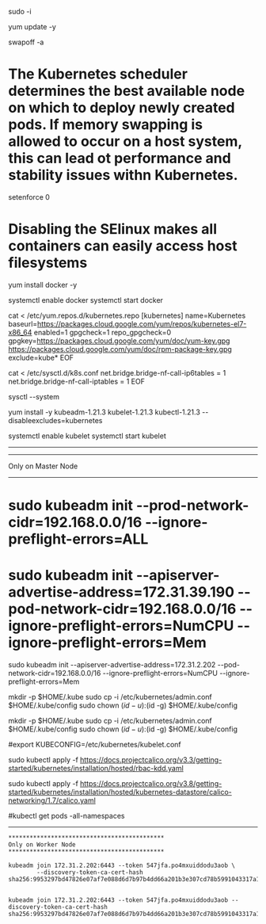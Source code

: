 sudo -i

yum update -y

swapoff -a
# The Kubernetes scheduler determines the best available node on which to deploy newly created pods. If memory swapping is allowed to occur on a host system, this can lead ot performance and stability issues withn Kubernetes.

setenforce 0
# Disabling the SElinux makes all containers can easily access host filesystems

yum install docker -y

systemctl enable docker
systemctl start docker

cat <<EOF > /etc/yum.repos.d/kubernetes.repo
[kubernetes]
name=Kubernetes
baseurl=https://packages.cloud.google.com/yum/repos/kubernetes-el7-x86_64
enabled=1
gpgcheck=1
repo_gpgcheck=0
gpgkey=https://packages.cloud.google.com/yum/doc/yum-key.gpg https://packages.cloud.google.com/yum/doc/rpm-package-key.gpg
exclude=kube*
EOF


cat <<EOF > /etc/sysctl.d/k8s.conf
net.bridge.bridge-nf-call-ip6tables = 1
net.bridge.bridge-nf-call-iptables = 1
EOF

sysctl --system

yum install -y kubeadm-1.21.3 kubelet-1.21.3 kubectl-1.21.3 --disableexcludes=kubernetes


systemctl enable kubelet
systemctl start kubelet








****************************************************************************************************************************************************************************
********************************************
Only on Master Node
********************************************

# sudo kubeadm init --prod-network-cidr=192.168.0.0/16 --ignore-preflight-errors=ALL

# sudo kubeadm init --apiserver-advertise-address=172.31.39.190 --pod-network-cidr=192.168.0.0/16 --ignore-preflight-errors=NumCPU --ignore-preflight-errors=Mem

sudo kubeadm init --apiserver-advertise-address=172.31.2.202 --pod-network-cidr=192.168.0.0/16 --ignore-preflight-errors=NumCPU --ignore-preflight-errors=Mem


mkdir -p $HOME/.kube
sudo cp -i /etc/kubernetes/admin.conf $HOME/.kube/config
sudo chown $(id -u):$(id -g) $HOME/.kube/config

mkdir -p $HOME/.kube
sudo cp -i /etc/kubernetes/admin.conf $HOME/.kube/config
sudo chown $(id -u):$(id -g) $HOME/.kube/config


#export KUBECONFIG=/etc/kubernetes/kubelet.conf

sudo kubectl apply -f https://docs.projectcalico.org/v3.3/getting-started/kubernetes/installation/hosted/rbac-kdd.yaml

sudo kubectl apply -f https://docs.projectcalico.org/v3.8/getting-started/kubernetes/installation/hosted/kubernetes-datastore/calico-networking/1.7/calico.yaml

#kubectl get pods -all-namespaces

****************************************************************************************************************************************************************************

~~~~~~~~~~~~~~~~~~~~~~~~~~~~~~~~~~~~~~~~~~~~~~~~~~~~~~~~~~~~~~~~~~~~~~~~~~~~~~~~~~~~~~~~~~~~~~~~~~~~~~~~~~~~~~~~~~~~~~~~~~~
********************************************
Only on Worker Node
********************************************

kubeadm join 172.31.2.202:6443 --token 547jfa.po4mxuiddodu3aob \
        --discovery-token-ca-cert-hash sha256:9953297bd47826e07af7e088d6d7b97b4dd66a201b3e307cd78b5991043317a1


kubeadm join 172.31.2.202:6443 --token 547jfa.po4mxuiddodu3aob --discovery-token-ca-cert-hash sha256:9953297bd47826e07af7e088d6d7b97b4dd66a201b3e307cd78b5991043317a1
		
		
~~~~~~~~~~~~~~~~~~~~~~~~~~~~~~~~~~~~~~~~~~~~~~~~~~~~~~~~~~~~~~~~~~~~~~~~~~~~~~~~~~~~~~~~~~~~~~~~~~~~~~~~~~~~~~~~~~~~~~~~~~~
